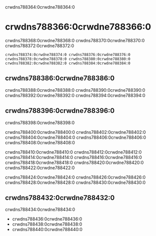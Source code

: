 crwdns788364:0crwdne788364:0
# crwdns788366:0crwdne788366:0

crwdns788368:0crwdne788368:0 crwdns788370:0crwdne788370:0 crwdns788372:0crwdne788372:0

```{figure} ../../figures/remote-book-dash.jpg
crwdns788374:0crwdne788374:0 crwdns788376:0crwdne788376:0
crwdns788378:0crwdne788378:0 crwdns788380:0crwdne788380:0 crwdns788382:0crwdne788382:0 crwdns788384:0crwdne788384:0
```

## crwdns788386:0crwdne788386:0

crwdns788388:0crwdne788388:0 crwdns788390:0crwdne788390:0 crwdns788392:0crwdne788392:0 crwdns788394:0crwdne788394:0

## crwdns788396:0crwdne788396:0

crwdns788398:0crwdne788398:0

crwdns788400:0crwdne788400:0 crwdns788402:0crwdne788402:0 crwdns788404:0crwdne788404:0 crwdns788406:0crwdne788406:0 crwdns788408:0crwdne788408:0

crwdns788410:0crwdne788410:0 crwdns788412:0crwdne788412:0 crwdns788414:0crwdne788414:0 crwdns788416:0crwdne788416:0 crwdns788418:0crwdne788418:0 crwdns788420:0crwdne788420:0 crwdns788422:0crwdne788422:0

crwdns788424:0crwdne788424:0 crwdns788426:0crwdne788426:0 crwdns788428:0crwdne788428:0 crwdns788430:0crwdne788430:0

## crwdns788432:0crwdne788432:0

crwdns788434:0crwdne788434:0

- crwdns788436:0crwdne788436:0
- crwdns788438:0crwdne788438:0
- crwdns788440:0crwdne788440:0
